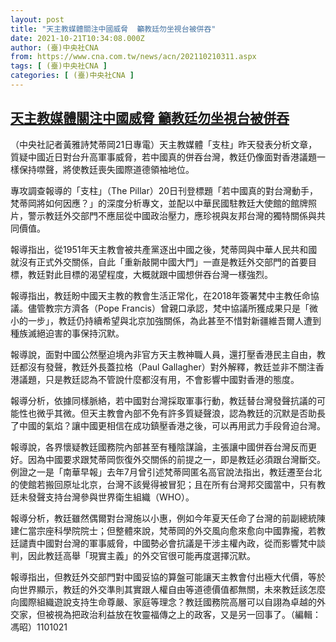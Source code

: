```yaml
---
layout: post
title: "天主教媒體關注中國威脅  籲教廷勿坐視台被併吞"
date: 2021-10-21T10:34:08.000Z
author: (臺)中央社CNA
from: https://www.cna.com.tw/news/acn/202110210311.aspx
tags: [ (臺)中央社CNA ]
categories: [ (臺)中央社CNA ]
---
```

<!--1634812448000-->
[天主教媒體關注中國威脅  籲教廷勿坐視台被併吞](https://www.cna.com.tw/news/acn/202110210311.aspx)
------

<div>
<div></div><div><p>（中央社記者黃雅詩梵蒂岡21日專電）天主教媒體「支柱」昨天發表分析文章，質疑中國近日對台升高軍事威脅，若中國真的併吞台灣，教廷仍像面對香港議題一樣保持噤聲，將使教廷喪失國際道德領袖地位。</p><p>專攻調查報導的「支柱」（The Pillar）20日刊登標題「若中國真的對台灣動手，梵蒂岡將如何因應？」的深度分析專文，並配以中華民國駐教廷大使館的館牌照片，警示教廷外交部門不應屈從中國政治壓力，應珍視與友邦台灣的獨特關係與共同價值。</p><p>報導指出，從1951年天主教會被共產黨逐出中國之後，梵蒂岡與中華人民共和國就沒有正式外交關係，自此「重新敲開中國大門」一直是教廷外交部門的首要目標，教廷對此目標的渴望程度，大概就跟中國想併吞台灣一樣強烈。</p><p>報導指出，教廷盼中國天主教的教會生活正常化，在2018年簽署梵中主教任命協議。儘管教宗方濟各（Pope Francis）曾親口承認，梵中協議所獲成果只是「微小的一步」，教廷仍持續希望與北京加強關係，為此甚至不惜對新疆維吾爾人遭到種族滅絕迫害的事保持沉默。</p><p>報導說，面對中國公然壓迫境內非官方天主教神職人員，還打壓香港民主自由，教廷都沒有發聲，教廷外長蓋拉格（Paul Gallagher）對外解釋，教廷並非不關注香港議題，只是教廷認為不管說什麼都沒有用，不會影響中國對香港的態度。</p><p>報導分析，依據同樣脈絡，若中國對台灣採取軍事行動，教廷替台灣發聲抗議的可能性也微乎其微。但天主教會內部不免有許多質疑聲浪，認為教廷的沉默是否助長了中國的氣焰？讓中國更相信在成功鎮壓香港之後，可以再用武力手段脅迫台灣。</p><p>報導說，各界懷疑教廷國務院內部甚至有種陰謀論，主張讓中國併吞台灣反而更好。因為中國要求跟梵蒂岡恢復外交關係的前提之一，即是教廷必須跟台灣斷交。例證之一是「南華早報」去年7月曾引述梵蒂岡匿名高官說法指出，教廷遷至台北的使館若搬回原址北京，台灣不該覺得被冒犯；且在所有台灣邦交國當中，只有教廷未發聲支持台灣參與世界衛生組織（WHO）。</p><p>報導分析，教廷雖然偶爾對台灣施以小惠，例如今年夏天任命了台灣的前副總統陳建仁當宗座科學院院士；但整體來說，梵蒂岡的外交風向愈來愈向中國靠攏，若教廷譴責中國對台灣的軍事威脅，中國勢必會抗議是干涉主權內政，從而影響梵中談判，因此教廷高舉「現實主義」的外交官很可能再度選擇沉默。</p><p>報導指出，但教廷外交部門對中國妥協的算盤可能讓天主教會付出極大代價，等於向世界顯示，教廷的外交準則其實跟人權自由等道德價值都無關，未來教廷該怎麼向國際組織遊說支持生命尊嚴、家庭等理念？教廷國務院高層可以自詡為卓越的外交家，但被視為把政治利益放在牧靈福傳之上的政客，又是另一回事了。（編輯：馮昭）1101021</p></div>
</div>

